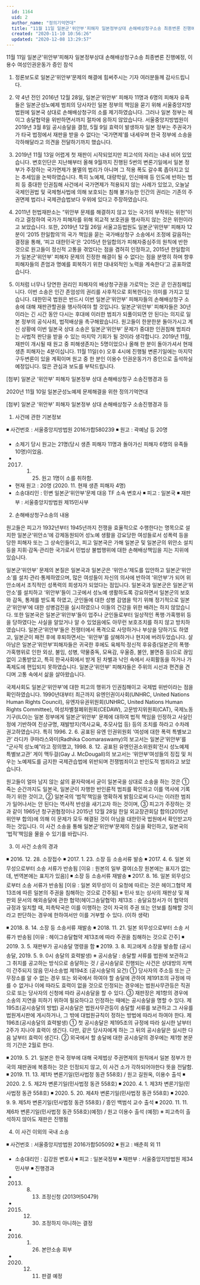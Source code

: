 ```yaml
---
  id: 1164
  uid: 2
  author_name: "정의기억연대"
  title: "11월 11일 일본군'위안부'피해자 일본정부상대 손해배상청구소송 최종변론 진행예정, 이용수 여성인권운동가 증인 참석"
  created: "2020-11-10 10:56:26"
  updated: "2020-12-08 13:29:57"
---
```

11월 11일 일본군'위안부'피해자 일본정부상대 손해배상청구소송 최종변론 진행예정, 이용수 여성인권운동가 증인 참석
 
1. 정론보도로 일본군‘위안부’문제의 해결에 힘써주시는 기자 여러분들께 감사드립니다.
 
2. 약 4년 전인 2016년 12월 28일, 일본군‘위안부’ 피해자 11명과 6명의 피해자 유족들은 일본군성노예제 범죄의 당사자인 일본 정부의 책임을 묻기 위해 서울중앙지방법원에 일본국 상대로 손해배상청구의 소를 제기하였습니다. 그러나 일본 정부는 헤이그 송달협약을 위반하면서까지 절차에 응하지 않았습니다. 서울중앙지방법원이 2019년 3월 8일 공시송달을 결정, 5월 9일 효력이 발생하자 일본 정부는 주권국가가 타국 법정에서 재판을 받을 수 없다는 ‘국가면제’를 내세우며 한국 정부에 소송을 각하해달라고 의견을 전달하기까지 했습니다.
 
3. 2019년 11월 13일 어렵게 첫 재판이 시작되었지만 피고석의 자리는 내내 비어 있었습니다. 변호인단은 지난해부터 올해 9월까지 진행된 5번의 변론기일에서 일본 정부가 주장하는 국가면제가 불멸의 법리가 아니며 그 적용 폭도 갈수록 좁아지고 있는 추세임을 논박하였습니다. 특히 노예제, 대량학살, 인신매매 등 인도에 반하는 범죄 등 중대한 인권침해 사건에서 국가면제가 적용되지 않는 사례가 있었고, 오늘날 국제인권법 및 국제형사법에 의해 보호되는 침해 불가능한 인간의 권리는 기존의 주권면제 법리나 국제관습법보다 우위에 있다고 주장하였습니다.
 
4. 2011년 헌법재판소는 “위안부 문제를 해결하지 않고 있는 국가의 부작위는 위헌”이라고 결정하여 국가가 피해자를 위해 외교적 보호권을 행사하지 않는 것은 위헌이라고 보았습니다. 또한, 2019년 12월 26일 서울고등법원도 일본군‘위안부’ 피해자 12분이 ‘2015 한일합의’의 국가 책임을 묻는 국가배상청구 소송에서 조정에 갈음하는 결정을 통해, ‘피고 대한민국’은 ‘2015년 한일합의가 피해자중심주의 원칙에 반한 것으로 원고들이 정신적 고통을 겪었다는 점을 겸허히 인정하고, 2015년 한일합의가 일본군’위안부’ 피해자 문제의 진정한 해결이 될 수 없다는 점을 분명히 하며 향후 피해자들의 존엄과 명예를 회복하기 위한 대내외적인 노력을 계속한다’고 공표하였습니다.
 
5. 이처럼 너무나 당연한 권리인 피해자의 배상청구권을 가로막는 것은 곧 인권침해입니다. 이번 소송은 인간 존엄성의 권리를 사후적으로 회복한다는 의미를 가지고 있습니다. 대한민국 법원은 반드시 이번 일본군‘위안부’ 피해자들의 손해배상청구 소송에 대해 재판관할권을 행사하여야 할 것입니다. 일본군‘위안부’ 피해자들은 30년이라는 긴 시간 동안 다시는 후대에 이러한 범죄가 되풀이되면 안 된다는 의지로 일본 정부의 공식사죄, 법적배상을 촉구해왔습니다. 원고들이 한분한분 돌아가시고 계신 상황에 이번 일본국 상대 소송은 일본군‘위안부’ 문제가 중대한 인권침해 범죄라는 사법적 판단을 받을 수 있는 마지막 기회가 될 것이라 생각합니다. 2019년 11월, 재판이 개시될 때 원고 중 피해생존자는 5명이었으나 올해 한 분이 돌아가셔서 현재 생존 피해자는 4분이십니다. 11월 11일(수) 오후 4시에 진행될 변론기일에는 마지막 구두변론이 있을 계획이며 원고 중 한 분인 이용수 인권운동가가 증인으로 출석하실 예정입니다. 많은 관심과 보도를 부탁드립니다.
 
\[첨부\] 일본군 ‘위안부’ 피해자 일본정부 상대 손해배상청구 소송진행경과 등
 
2020년 11월 10일
일본군성노예제 문제해결을 위한 정의기억연대


\[첨부\] 일본군 ‘위안부’ 피해자 일본정부 상대 손해배상청구 소송진행경과 등
 
1. 사건에 관한 기본정보
 
◾ 사건번호 : 서울중앙지방법원 2016가합580239
◾ 원고 : 곽예남 등 20명
- 소제기 당시 원고는 21명(당시 생존 피해자 11명과 돌아가신 피해자 6명의 유족들 10명)이었음.
- 2017. 1. 25. 원고 1명이 소를 취하함.
- 현재 원고 : 20명 (2020. 11. 현재 생존 피해자 4명)
- 소송대리인 : 민변 일본군‘위안부’문제 대응 TF 소속 변호사
◾ 피고 : 일본국
◾ 재판부 : 서울중앙지방법원 제15민사부
 
2. 손해배상청구소송의 내용
 
원고들은 피고가 1932년부터 1945년까지 전쟁을 효율적으로 수행한다는 명목으로 설치한 일본군‘위안소’에 강제동원되어 성노예 생활을 강요당한 여성들로서 성폭력 등을 당한 피해자 또는 그 상속인들이고, 피고 일본국은 가해 일본군 및 일본군의 위안소 설치 등을 지휘·감독·관리한 국가로서 민법상 불법행위에 대한 손해배상책임을 지는 지위에 있습니다.
 
일본군‘위안부’ 문제의 본질은 일본국과 일본군은 ‘위안소’제도를 입안하고 일본군‘위안소’를 설치·관리·통제하였으며, 많은 여성들이 자신의 의사에 반하여 ‘위안부’가 되어 위안소에서 조직적인 성폭력의 희생자가 되었다는 점입니다. 일본국과 일본군은 일본군‘위안소’를 설치하고 ‘위안부’들이 그곳에서 성노예 생활하도록 강요하면서 일본군의 보호와 감독, 통제를 받도록 하였고, 군인들에 대한 성병 감염을 막기 위해 정기적으로 일본군‘위안부’에 대한 성병검진을 실시하였으나 이들의 건강을 위한 배려는 하지 않았습니다. 또한 일본국은 일본군‘위안부’들이 업주나 군인들로부터 일상적인 폭행·가혹행위 등을 당하였다는 사실을 알았거나 알 수 있었음에도 아무런 보호조치를 하지 않고 방치하였습니다. 일본군‘위안부’들은 전쟁터에서 폭격으로 사망하거나 부상을 당하기도 하였고, 일본군이 패전 후에 후퇴하면서는 ‘위안부’를 살해하거나 현지에 버려두었습니다. 살아남은 일본군‘위안부’피해자들은 귀국한 후에도 육체적·정신적 후유증(일본군의 폭행·가혹행위로 인한 외상, 불임, 성병, 약물중독, 모욕감, 우울증, 불안, 불면증 등)으로 끊임없이 고통받았고, 특히 한국사회에서 받게 된 차별과 낙인 속에서 사회활동을 하거나 가족제도에 편입되지 못하였습니다. 일본군‘위안부’ 피해자들은 주위의 시선과 편견을 견디며 고통 속에서 삶을 살아왔습니다.
 
국제사회도 일본군‘위안부’에 대한 피고의 행위가 인권침해이고 국제법 위반이라는 점을 확인하였습니다. 1990년대부터 최근까지 유엔인권이사회(UNHRC, United Nations Human Rights Council), 유엔자유권위원회(UNHRC, United Nations Human Rights Committee), 여성차별철폐위원회(CEDAW), 고문방지위원회(CAT), 국제노동기구(ILO)는 일본 정부에게 일본군‘위안부’ 문제에 대하여 법적 책임을 인정하고 사실인정에 기반하여 진상규명, 재발방지(역사교육, 추모사업 등) 등의 조치를 하라고 수차례 권고하였습니다. 특히 1996. 2. 6. 공표된 유엔 인권위원회 ‘여성에 대한 폭력 특별보고관’ 라디카 쿠마라스와미(Radhika Coomaraswamy)의 보고서는 일본군‘위안부’를 “군사적 성노예”라고 정의했고, 1998. 8. 12. 공표된 유엔인권소위원회‘전시 성노예제 특별보고관’ 게이 맥두걸(Gay J. McDougall)의 보고서는 ‘위안부’여성들의 징집 및 처우는 노예제도를 금지한 국제관습법에 위반되며 전쟁범죄이고 반인도적 범죄라고 보았습니다.
 
원고들이 얼마 남지 않는 삶의 끝자락에서 굳이 일본국을 상대로 소송을 하는 것은 ① 죽는 순간까지도 일본국, 일본군이 자행한 반인륜적 범죄를 확인하고 이를 역사에 기록하기 위한 것이고, ② 일본국의 ‘법적’책임을 명확하게 밝힘으로써 다시는 이러한 범죄가 일어나서는 안 된다는 역사적 반성을 새기고자 하는 것이며, ③ 피고가 주장하는 것과 같이 1965년 청구권협정이나 2015년 12월 28일 한일 외교장관회담 합의(2015년 위안부 합의)에 의해 이 문제가 모두 해결된 것이 아님을 대한민국 법원에서 확인받고자 하는 것입니다. 이 사건 소송을 통해 일본군‘위안부’문제의 진실을 확인하고, 일본국의 ‘법적’책임을 물을 수 있기를 바랍니다.
 
3. 이 사건 소송의 경과
 
◾ 2016. 12. 28. 소장접수
◾ 2017. 1. 23. 소장 등 소송서류 발송
◾ 2017. 4. 6. 일본 외무성으로부터 소송 서류가 반송됨 \[이유 : 원본의 일부 결여(소장 원본에는 표지가 없는데, 번역본에는 표지가 있음)\]
◾ 소장 등 소송서류 재발송
◾ 2017. 8. 16. 일본 외무성으로부터 소송 서류가 반송됨 \[이유 : 일본 외무성이 이 요청에 따르는 것은 헤이그협약 제13조에 따른 일본의 주권을 침해하는 것으로 간주됨\]
 ※ 민사 또는 상사의 재판상 및 재판외 문서의 해외송달에 관한 협약(헤이그송달협약) 제13조 : 송달요청서가 이 협약의 규정과 일치할 때, 피촉탁국은 이를 이행하는 것이 자국의 주권 또는 안보를 침해할 것이라고 판단하는 경우에 한하여서만 이를 거부할 수 있다. (이하 생략)
 
◾ 2018. 8. 14. 소장 등 소송서류 재발송
◾ 2018. 11. 21. 일본 외무성으로부터 소송 서류가 반송됨 \[이유 : 헤이그송달협약 제13조에 따라 주권을 침해하는 것으로 간주\]
◾ 2019. 3. 5. 재판부가 공시송달 명령을 함
◾ 2019. 3. 8. 피고에게 소장을 발송함 (공시송달, 2019. 5. 9. 0시 송달의 효력발생) 
 ※ 공시송달 : 송달할 서류를 법원에 보관하고 그 취지를 공고하는 방식으로 송달하는 것 / 공시송달로 진행되는 사건은 상대방의 자백이 간주되지 않음
민사소송법
제194조 (공시송달의 요건)
① 당사자의 주소등 또는 근무장소를 알 수 없는 경우 또는 외국에서 하여야 할 송달에 관하여 제191조의 규정에 따를 수 없거나 이에 따라도 효력이 없을 것으로 인정되는 경우에는 법원사무관등은 직권으로 또는 당사자의 신청에 따라 공시송달을 할 수 있다.
③ 재판장은 제1항의 경우에 소송의 지연을 피하기 위하여 필요하다고 인정하는 때에는 공시송달을 명할 수 있다.
제195조(공시송달의 방법)
공시송달은 법원사무관등이 송달할 서류를 보관하고 그 사유를 법원게시판에 게시하거나, 그 밖에 대법원규칙이 정하는 방법에 따라서 하여야 한다.
제196조(공시송달의 효력발생)
① 첫 공시송달은 제195조의 규정에 따라 실시한 날부터 2주가 지나야 효력이 생긴다. 다만, 같은 당사자에게 하는 그 뒤의 공시송달은 실시한 다음 날부터 효력이 생긴다.
② 외국에서 할 송달에 대한 공시송달의 경우에는 제1항 본문의 기간은 2월로 한다.
 
◾ 2019. 5. 21. 일본은 한국 정부에 대해 국제법상 주권면제의 원칙에서 일본 정부가 한국의 재판권에 복종하는 것은 인정되지 않고, 이 사건 소가 각하되어야한다 뜻을 전달함.
◾ 2019. 11. 13. 제1차 변론기일(민사법정 동관 558호) / 원고 길원옥, 이용수 출석
◾ 2020. 2. 5. 제2차 변론기일(민사법정 동관 558호)
◾ 2020. 4. 1. 제3차 변론기일(민사법정 동관 558호)
◾ 2020. 5. 20. 제4차 변론기일(민사법정 동관 558호)
◾ 2020. 9. 9. 제5차 변론기일(민사법정 동관 558호) / 증인 백범석 교수 출석
◾ 2020. 11. 11. 제6차 변론기일(민사법정 동관 558호)(예정) / 원고 이용수 출석 (예정)
 ※ 피고측이 출석하지 않아도 재판은 진행됨
 
4. 이 사건 이외의 국내 소송
 
◾ 사건번호 : 서울중앙지방법원 2016가합505092
◾ 원고 : 배춘희 외 11
- 소송대리인 : 김강원 변호사
◾ 피고 : 일본국정부
◾ 재판부 : 서울중앙지방법원 제34민사부
◾ 진행경과
- 2013. 8. 13. 조정신청 (2013머50479)
- 2015. 12. 30. 조정하지 아니하는 결정
- 2016. 1. 26. 본안소송 회부
- 2020. 12. 11. 판결 예정